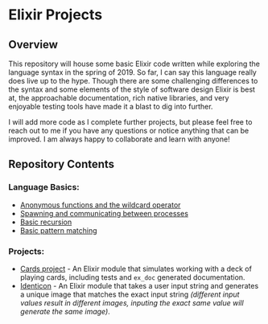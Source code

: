 # Elixir Projects

## Overview
This repository will house some basic Elixir code written while exploring the language syntax in the spring of 2019. So far, I can say this language really does live up to the hype. Though there are some challenging differences to the syntax and some elements of the style of software design Elixir is best at, the approachable documentation, rich native libraries, and very enjoyable testing tools have made it a blast to dig into further.

I will add more code as I complete further projects, but please feel free to reach out to me if you have any questions or notice anything that can be improved. I am always happy to collaborate and learn with anyone!

## Repository Contents

### Language Basics:
* [Anonymous functions and the wildcard operator](https://github.com/jhunschejones/Elixir-Projects/blob/master/find_three.exs)
* [Spawning and communicating between processes](https://github.com/jhunschejones/Elixir-Projects/blob/master/ping_pong.exs)
* [Basic recursion](https://github.com/jhunschejones/Elixir-Projects/blob/master/recursion.exs)
* [Basic pattern matching](https://github.com/jhunschejones/Elixir-Projects/blob/master/task_list.exs)

### Projects:
* [Cards project](https://github.com/jhunschejones/Elixir-Projects/tree/master/cards) - An Elixir module that simulates working with a deck of playing cards, including tests and `ex_doc` generated documentation.
* [Identicon](https://github.com/jhunschejones/Elixir-Projects/tree/master/identicon) - An Elixir module that takes a user input string and generates a unique image that matches the exact input string _(different input values result in different images, inputing the exact same value will generate the same image)_.
